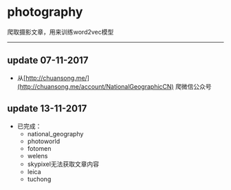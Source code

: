 # photography

爬取摄影文章，用来训练word2vec模型

******

## update 07-11-2017

- 从[http://chuansong.me/](http://chuansong.me/account/NationalGeographicCN) 爬微信公众号

## update 13-11-2017

- 已完成：
	- national_geography
	- photoworld
	- fotomen
	- welens
	- skypixel无法获取文章内容
	- leica
	- tuchong
